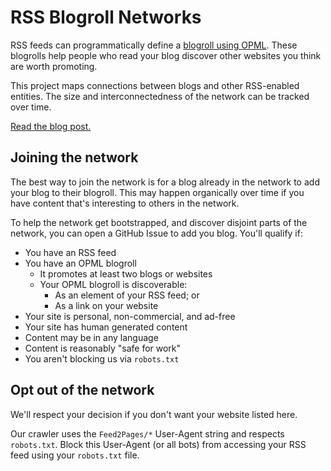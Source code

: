 # RSS Blogroll Networks

RSS feeds can programmatically define a [blogroll using OPML](https://opml.org/blogroll.opml).
These blogrolls help people who read your blog discover other websites you think are worth promoting.

This project maps connections between blogs and other RSS-enabled entities.
The size and interconnectedness of the network can be tracked over time.

[Read the blog post.](https://alexsci.com/blog/blogroll-network/)

## Joining the network

The best way to join the network is for a blog already in the network to add your blog to their blogroll.
This may happen organically over time if you have content that's interesting to others in the network.

To help the network get bootstrapped, and discover disjoint parts of the network, you can open a GitHub Issue to add you blog.
You'll qualify if:

* You have an RSS feed
* You have an OPML blogroll
  * It promotes at least two blogs or websites
  * Your OPML blogroll is discoverable:
    * As an element of your RSS feed; or
    * As a link on your website
* Your site is personal, non-commercial, and ad-free
* Your site has human generated content
* Content may be in any language
* Content is reasonably "safe for work"
* You aren't blocking us via `robots.txt`


## Opt out of the network

We'll respect your decision if you don't want your website listed here.

Our crawler uses the `Feed2Pages/*` User-Agent string and respects `robots.txt`.
Block this User-Agent (or all bots) from accessing your RSS feed using your `robots.txt` file.
